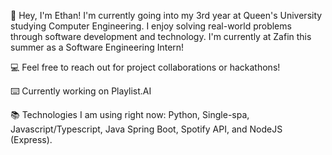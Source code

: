 👋 Hey, I'm Ethan! I'm currently going into my 3rd year at Queen's University studying Computer Engineering. I enjoy solving real-world problems through software development and technology. I'm currently at Zafin this summer as a Software Engineering Intern!

💻 Feel free to reach out for project collaborations or hackathons!

⌨️ Currently working on Playlist.AI

📚 Technologies I am using right now: Python, Single-spa, Javascript/Typescript, Java Spring Boot, Spotify API, and NodeJS (Express).
